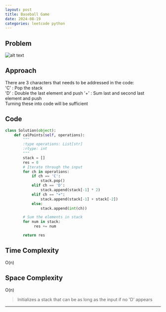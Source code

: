 ```yaml
---
layout: post
title: Baseball Game
date: 2024-08-19
categories: leetcode python
---
```

## Problem
![alt text](/blog/public/img/BaseballGame.png)

## Approach
There are 3 characters that needs to be addressed in the code:  
'C' : Pop the stack  
'D' : Double the last element and push
'+' : Sum last and second last element and push  
Turning these into code will be sufficient

## Code
```python
class Solution(object):
    def calPoints(self, operations):
        """
        :type operations: List[str]
        :rtype: int
        """
        stack = []
        res = 0
        # Iterate through the input
        for ch in operations:
            if ch == 'C':
                stack.pop()
            elif ch == 'D':
                stack.append(stack[-1] * 2)
            elif ch == "+":
                stack.append(stack[-1] + stack[-2])
            else:
                stack.append(int(ch))

        # Sum the elements in stack
        for num in stack:
             res += num

        return res
```

## Time Complexity
O(n)
>  

## Space Complexity
O(n)
> Initializes a stack that can be as long as the input if no 'D' appears

---